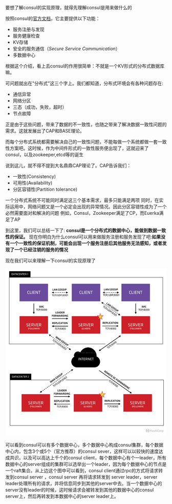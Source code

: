 要想了解consul的实现原理，就得先理解consul是用来做什么的

按照consul的[官方文档](https://www.consul.io/intro/index.html)，它主要提供以下功能：
* 服务注册与发现
*  服务健康检查
*  KV存储
*  安全的服务通信（*Secure Service Communication*）
*  多数据中心

根据这个介绍，看上去consul的作用很简单：不就是一个KV形式的分布式数据库嘛。

可问题就出在"分布式"这三个字上。我们都知道，分布式环境会有各种问题存在:
* 通信异常
* 网络分区
* 三态（成功，失败，超时）
* 节点故障

正是由于这些问题，带来了数据的不一致性，也随之带来了解决数据一致性问题的需求。这就发展出了CAP和BASE理论。

而每个分布式系统都需要解决自己的一致性问题，不能每做一个系统都做一套一致性方案吧。这时候，作为中间件形式的一致性服务便出现了，这就迎来了consul，以及zookeeper,etcd等的诞生

说到这儿，就不得不提到大名鼎鼎CAP理论了。CAP告诉我们：

* 一致性\(Consistency\)
* 可用性\(Availability\)
* 分区容错性\(Partition tolerance\)

 一个分布式系统不可能同时满足这三个基本需求，最多只能满足两项
同时，在实际运用中，网络问题又是一个必定会出现的异常情况。因此分区容错性成为了一个必然需要面对和解决的问题
例如，Consul，Zookeeper满足了CP，而Euerka满足了AP

到这里，我们可以总结一下了:
**consul是一个分布式的数据中心，能做到数据一致性的保证。**
现在你明白为什么consul可以用来做服务注册和服务发现了吧:**如果没有一个一致性的保证机制，可能会出现一个服务注册后其他服务无法感知，或者发现了一个已经注销的服务的情况**

现在我们可以来理解一下consul的实现原理了

![](/assets/consul1.png)


可以看到consul可以有多个数据中心，多个数据中心构成consul集群，每个数据中心内，包含3个或5个（官方推荐）的consul sever，这样可以以较快的速度达成共识，以及可以高达上千个的consul client，每个数据中心有个一leader，所有数据中心的server组成的集群可以选举出一个leader，因为每个数据中心的节点是一个raft集合。从上边这个图中可以看到，consul client通过rpc的方式将请求转发到consul server ，consul server 再将请求转发到 server leader，server leader处理所有的请求，并将信息同步到其他的server中去。当一个数据中心的server没有leader的时候，这时候请求会被转发到其他的数据中心的consul server上，然后再转发到本数据中心的server leader上。



